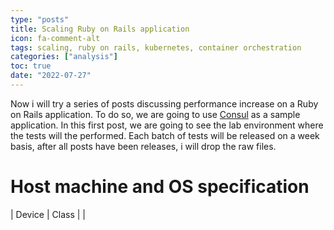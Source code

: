 ```yaml
---
type: "posts"
title: Scaling Ruby on Rails application
icon: fa-comment-alt
tags: scaling, ruby on rails, kubernetes, container orchestration
categories: ["analysis"]
toc: true
date: "2022-07-27"
---
```



Now i will try a series of posts discussing performance increase on a Ruby on Rails application. To do so, we are going to use [Consul](https://github.com/consul/consul) as a sample application. In this first post, we are going to see the lab environment where the tests will the performed. Each batch of tests will be released on a week basis, after all posts have been releases, i will drop the raw files.

# Host machine and OS specification

| Device          | Class                                      |
|